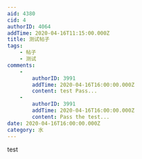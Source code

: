 ```yaml
---
aid: 4380
cid: 4
authorID: 4064
addTime: 2020-04-16T11:15:00.000Z
title: 测试帖子
tags:
    - 帖子
    - 测试
comments:
    -
        authorID: 3991
        addTime: 2020-04-16T16:00:00.000Z
        content: test Pass...
    -
        authorID: 3991
        addTime: 2020-04-16T16:00:00.000Z
        content: Pass the test...
date: 2020-04-16T16:00:00.000Z
category: 水
---
```


test
